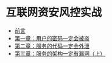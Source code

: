 # 互联网资安风控实战

* [前言](00.md)
* [第一章：用户的密码一定会被盗](01.md)
* [第二章：服务的代码一定会外泄](02.md)
* [第三章：服务的架构一定有漏洞（上）](03.md)
